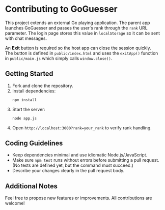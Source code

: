 # Contributing to GoGuesser

This project extends an external Go playing application. The parent app launches GoGuesser and passes the user's rank through the `rank` URL parameter. The login page stores this value in `localStorage` so it can be sent with chat messages.

An **Exit** button is required so the host app can close the session quickly. The button is defined in `public/index.html` and uses the `exitApp()` function in `public/main.js` which simply calls `window.close()`.

## Getting Started

1. Fork and clone the repository.
2. Install dependencies:
   ```bash
   npm install
   ```
3. Start the server:
   ```bash
   node app.js
   ```
4. Open `http://localhost:3000?rank=your_rank` to verify rank handling.

## Coding Guidelines

- Keep dependencies minimal and use idiomatic Node.js/JavaScript.
- Make sure `npm test` runs without errors before submitting a pull request. (No tests are defined yet, but the command must succeed.)
- Describe your changes clearly in the pull request body.

## Additional Notes

Feel free to propose new features or improvements. All contributions are welcome!
